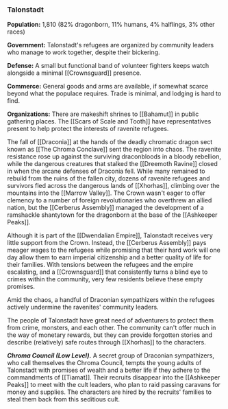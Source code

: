 ### Talonstadt

**Population:** 1,810 (82% dragonborn, 11% humans, 4% halflings, 3% other races)

**Government:** Talonstadt's refugees are organized by community leaders who manage to work together, despite their bickering.

**Defense:** A small but functional band of volunteer fighters keeps watch alongside a minimal [[Crownsguard]] presence.

**Commerce:** General goods and arms are available, if somewhat scarce beyond what the populace requires. Trade is minimal, and lodging is hard to find.

**Organizations:** There are makeshift shrines to [[Bahamut]] in public gathering places. The [[Scars of Scale and Tooth]] have representatives present to help protect the interests of ravenite refugees.

The fall of [[Draconia]] at the hands of the deadly chromatic dragon sect known as [[The Chroma Conclave]] sent the region into chaos. The ravenite resistance rose up against the surviving draconbloods in a bloody rebellion, while the dangerous creatures that stalked the [[Dreemoth Ravine]] closed in when the arcane defenses of Draconia fell. While many remained to rebuild from the ruins of the fallen city, dozens of ravenite refugees and survivors fled across the dangerous lands of [[Xhorhas]], climbing over the mountains into the [[Marrow Valley]]. The Crown wasn't eager to offer clemency to a number of foreign revolutionaries who overthrew an allied nation, but the [[Cerberus Assembly]] managed the development of a ramshackle shantytown for the dragonborn at the base of the [[Ashkeeper Peaks]].

Although it is part of the [[Dwendalian Empire]], Talonstadt receives very little support from the Crown. Instead, the [[Cerberus Assembly]] pays meager wages to the refugees while promising that their hard work will one day allow them to earn imperial citizenship and a better quality of life for their families. With tensions between the refugees and the empire escalating, and a [[Crownsguard]] that consistently turns a blind eye to crimes within the community, very few residents believe these empty promises.

Amid the chaos, a handful of Draconian sympathizers within the refugees actively undermine the ravenites' community leaders.

The people of Talonstadt have great need of adventurers to protect them from crime, monsters, and each other. The community can't offer much in the way of monetary rewards, but they can provide forgotten stories and describe (relatively) safe routes through [[Xhorhas]] to the characters.

_**Chroma Council (Low Level).**_ A secret group of Draconian sympathizers, who call themselves the Chroma Council, tempts the young adults of Talonstadt with promises of wealth and a better life if they adhere to the commandments of [[Tiamat]]. Their recruits disappear into the [[Ashkeeper Peaks]] to meet with the cult leaders, who plan to raid passing caravans for money and supplies. The characters are hired by the recruits' families to steal them back from this seditious cult.